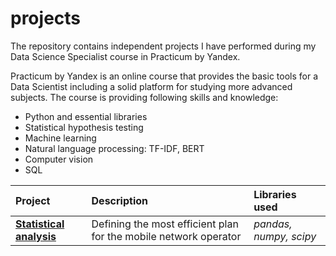 # projects

The repository contains independent projects I have performed during my Data Science Specialist course in Practicum by Yandex.

Practicum by Yandex is an online course that provides the basic tools for a Data Scientist including a solid platform for studying more advanced subjects.
The course is providing following skills and knowledge:
- Python and essential libraries
- Statistical hypothesis testing
- Machine learning
- Natural language processing: TF-IDF, BERT
- Computer vision
- SQL

| Project | Description | Libraries used |
| :---------------------- | :---------------------- | :---------------------- |
| [<b>Statistical analysis</b>](https://github.com/julter-ds/practicum-projects/blob/main/Statistical%20analysis/Statistical_analysis.ipynb) | Defining the most efficient plan for the mobile network operator| *pandas, numpy, scipy* |
